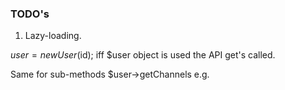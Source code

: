 ### TODO's
1) Lazy-loading. 

$user = new User($id);
iff $user object is used the API get's called.

Same for sub-methods $user->getChannels e.g.